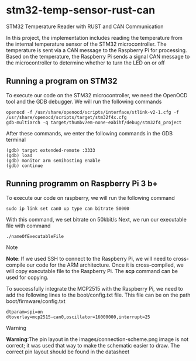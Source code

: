 # stm32-temp-sensor-rust-can
STM32 Temperature Reader with RUST and CAN Communication

In this project, the implementation includes reading the temperature from the internal temperature sensor of the STM32 microcontroller. The temperature is sent via a CAN message to the Raspberry Pi for processing. Based on the temperature, the Raspberry Pi sends a signal CAN message to the microcontroller to determine whether to turn the LED on or off

## Running a program on STM32
To execute our code on the STM32 microcontroller, we need the OpenOCD tool and the GDB debugger. 
We will run the following commands

```
openocd -f /usr/share/openocd/scripts/interface/stlink-v2-1.cfg -f /usr/share/openocd/scripts/target/stm32f4x.cfg
gdb-multiarch -q target/thumbv7em-none-eabihf/debug/stm32f4_project
```
After these commands, we enter the following commands in the GDB terminal

```
(gdb) target extended-remote :3333
(gdb) load
(gdb) monitor arm semihosting enable
(gdb) continue 
```

## Running programm on Raspberry Pi 3 b+
To execute our code on raspberry, we will run the following command
```
sudo ip link set can0 up type can bitrate 50000
```
With this command, we set bitrate on 50kbit/s
Next, we run our executable file with command
```
./nameOfExecutableFile
```

> [!NOTE]
> **Note**: If we used SSH to connect to the Raspberry Pi, we will need to cross-compile our code for the ARM architecture. Once it is cross-compiled, we will copy executable file to the Raspberry Pi. The **scp** command can be used for copying.

To successfully integrate the MCP2515 with the Raspberry Pi, we need to add the following lines to the boot/config.txt file. This file can be on the path boot/firmware/config.txt

```
dtparam=spi=on
dtoverlay=mcp2515-can0,oscillator=16000000,interrupt=25
```

> [!Warning]
> **Warning**:The pin layout in the images/connection-scheme.png image is not correct; it was used that way to make the schematic easier to draw. The correct pin layout should be found in the datasheet
